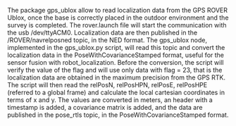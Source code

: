 The package gps_ublox allow to read localization data from the GPS ROVER Ublox, once the base is correctly placed in the outdoor environment and the survey is completed. The rover.launch file will start the communication with the usb /dev/ttyACM0. Localization data are then published in the /ROVER/navrelposned topic, in the NED format. The gps_ublox node, implemented in the gps_ublox.py script, will read this topic and convert the localization data in the PoseWithCovarianceStamped format, useful for the sensor fusion with robot_localization. Before the conversion, the script will verify the value of the flag and will use only data with flag = 23, that is the localization data are obtained in the maximum precision from the GPS RTK. The script will then read the relPosN, relPosHPN, relPosE, relPosHPE (referred to a global frame) and calculate the local cartesian coordinates in terms of x and y. The values are converted in meters, an header with a timestamp is added, a covariance matrix is added, and the data are published in the pose_rtls topic, in the PoseWithCovarianceStamped format.
